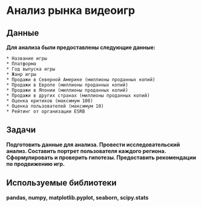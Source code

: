 # Анализ рынка видеоигр

## Данные

**Для анализа были предоставлены следующие данные:**

    * Название игры
    * Платформа
    * Год выпуска игры
    * Жанр игры
    * Продажи в Северной Америке (миллионы проданных копий)
    * Продажи в Европе (миллионы проданных копий)
    * Продажи в Японии (миллионы проданных копий)
    * Продажи в других странах (миллионы проданных копий)
    * Оценка критиков (максимум 100)
    * Оценка пользователей (максимум 10)
    * Рейтинг от организации ESRB 
    
    
## Задачи
    
**Подготовить данные для анализа. Провести исследовательский анализ. Составить портрет пользователя каждого региона. Сформулировать и проверить гипотезы. Предоставить рекомендации по продвижению игр.**

## Используемые библиотеки

**pandas, numpy, matplotlib.pyplot, seaborn, scipy.stats**